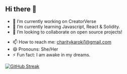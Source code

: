 ## Hi there 👋


- 🔭 I’m currently working on CreatorVerse
- 🌱 I’m currently learning Javascript, React & Solidity.
- 👯 I’m looking to collaborate on open source projects!
<!-- - 🤔 I’m looking for help with ...
 - 💬 Ask me about ... -->
- 📫 How to reach me: charitykaroki1@gmail.com
- 😄 Pronouns: She/Her
- ⚡ Fun fact: I am awake in my dreams.

[![GitHub Streak](https://github-readme-streak-stats-eight-beige.vercel.app?user=AnnCKaroki&theme=transparent)](https://git.io/streak-stats)
